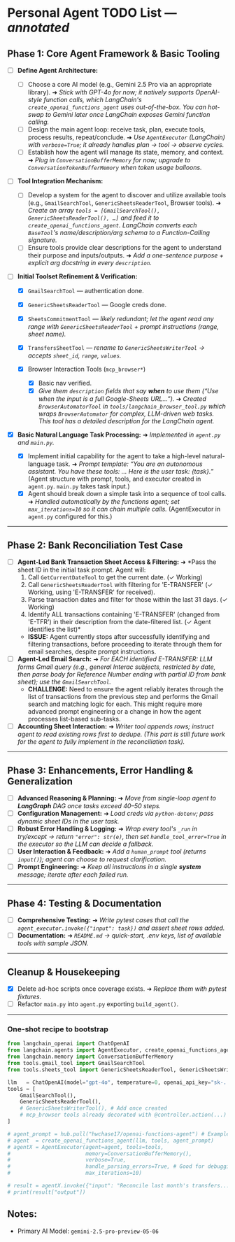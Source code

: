 # Personal Agent TODO List  — *annotated*

## Phase 1: Core Agent Framework & Basic Tooling

* [ ] **Define Agent Architecture:**

  * [ ] Choose a core AI model (e.g., Gemini 2.5 Pro via an appropriate library).
    ➜ *Stick with GPT-4o for now; it natively supports OpenAI-style function calls, which LangChain's `create_openai_functions_agent` uses out-of-the-box. You can hot-swap to Gemini later once LangChain exposes Gemini function calling.*
  * [ ] Design the main agent loop: receive task, plan, execute tools, process results, repeat/conclude.
    ➜ *Use `AgentExecutor` (LangChain) with `verbose=True`; it already handles plan → tool → observe cycles.*
  * [ ] Establish how the agent will manage its state, memory, and context.
    ➜ *Plug in `ConversationBufferMemory` for now; upgrade to `ConversationTokenBufferMemory` when token usage balloons.*

* [ ] **Tool Integration Mechanism:**

  * [ ] Develop a system for the agent to discover and utilize available tools (e.g., `GmailSearchTool`, `GenericSheetsReaderTool`, Browser tools).
    ➜ *Create an array `tools = [GmailSearchTool(), GenericSheetsReaderTool(), …]` and feed it to `create_openai_functions_agent`. LangChain converts each `BaseTool`'s name/description/arg schema to a Function-Calling signature.*
  * [ ] Ensure tools provide clear descriptions for the agent to understand their purpose and inputs/outputs.
    ➜ *Add a one-sentence purpose + explicit arg docstring in every `description`.*

* [ ] **Initial Toolset Refinement & Verification:**

  * [x] `GmailSearchTool` — authentication done.
  * [x] `GenericSheetsReaderTool` — Google creds done.
  * [x] `SheetsCommitmentTool` — *likely redundant; let the agent read any range with `GenericSheetsReaderTool` + prompt instructions (range, sheet name).*
  * [x] `TransfersSheetTool` — *rename to `GenericSheetsWriterTool` → accepts `sheet_id`, `range`, `values`.*
  * [x] Browser Interaction Tools (`mcp_browser*`)

    * [x] Basic nav verified.
    * [x] *Give them `description` fields that say **when** to use them (“Use when the input is a full Google-Sheets URL…”).*
      ➜ *Created `BrowserAutomatorTool` in `tools/langchain_browser_tool.py` which wraps `BrowserAutomator` for complex, LLM-driven web tasks. This tool has a detailed description for the LangChain agent.*

* [x] **Basic Natural Language Task Processing:**
    ➜ *Implemented in `agent.py` and `main.py`.*

  * [x] Implement initial capability for the agent to take a high-level natural-language task.
    ➜ *Prompt template: “You are an autonomous assistant. You have these tools: … Here is the user task: {task}.”* (Agent structure with prompt, tools, and executor created in `agent.py`. `main.py` takes task input.)
  * [x] Agent should break down a simple task into a sequence of tool calls.
    ➜ *Handled automatically by the functions agent; set `max_iterations=10` so it can chain multiple calls.* (AgentExecutor in `agent.py` configured for this.)

---

## Phase 2: Bank Reconciliation Test Case

* [ ] **Agent-Led Bank Transaction Sheet Access & Filtering:**
  ➜ *Pass the sheet ID in the initial task prompt. Agent will:
    1. Call `GetCurrentDateTool` to get the current date. (✓ Working)
    2. Call `GenericSheetsReaderTool` with filtering for 'E-TRANSFER' (✓ Working, using 'E-TRANSFER' for received).
    3. Parse transaction dates and filter for those within the last 31 days. (✓ Working)
    4. Identify ALL transactions containing 'E-TRANSFER' (changed from 'E-TFR') in their description from the date-filtered list. (✓ Agent identifies the list)*
  * **ISSUE:** Agent currently stops after successfully identifying and filtering transactions, before proceeding to iterate through them for email searches, despite prompt instructions.
* [ ] **Agent-Led Email Search:**
  ➜ *For EACH identified E-TRANSFER: LLM forms Gmail query (e.g., general Interac subjects, restricted by date, then parse body for Reference Number ending with partial ID from bank sheet); use the `GmailSearchTool`.*
  * **CHALLENGE:** Need to ensure the agent reliably iterates through the list of transactions from the previous step and performs the Gmail search and matching logic for each. This might require more advanced prompt engineering or a change in how the agent processes list-based sub-tasks.
* [ ] **Accounting Sheet Interaction:**
  ➜ *Writer tool appends rows; instruct agent to read existing rows first to dedupe. (This part is still future work for the agent to fully implement in the reconciliation task).*

---

## Phase 3: Enhancements, Error Handling & Generalization

* [ ] **Advanced Reasoning & Planning:**
  ➜ *Move from single-loop agent to **LangGraph** DAG once tasks exceed 40–50 steps.*
* [ ] **Configuration Management:**
  ➜ *Load creds via `python-dotenv`; pass dynamic sheet IDs in the user task.*
* [ ] **Robust Error Handling & Logging:**
  ➜ *Wrap every tool's `_run` in try/except → return `"error": str(e)`, then set `handle_tool_error=True` in the executor so the LLM can decide a fallback.*
* [ ] **User Interaction & Feedback:**
  ➜ *Add a `human_prompt` tool (returns `input()`); agent can choose to request clarification.*
* [ ] **Prompt Engineering:**
  ➜ *Keep all instructions in a single **system** message; iterate after each failed run.*

---

## Phase 4: Testing & Documentation

* [ ] **Comprehensive Testing:**
  ➜ *Write pytest cases that call the `agent_executor.invoke({"input": task})` and assert sheet rows added.*
* [ ] **Documentation:**
  ➜ *`README.md` → quick-start, .env keys, list of available tools with sample JSON.*

---

## Cleanup & Housekeeping

* [X] Delete ad-hoc scripts once coverage exists.
  ➜ *Replace them with pytest fixtures.*
* [ ] Refactor `main.py` into `agent.py` exporting `build_agent()`.

---

### One-shot recipe to bootstrap

```python
from langchain_openai import ChatOpenAI
from langchain.agents import AgentExecutor, create_openai_functions_agent
from langchain.memory import ConversationBufferMemory
from tools.gmail_tool import GmailSearchTool
from tools.sheets_tool import GenericSheetsReaderTool, GenericSheetsWriterTool # Assuming GenericSheetsWriterTool will be created

llm   = ChatOpenAI(model="gpt-4o", temperature=0, openai_api_key="sk-...") # Ensure OPENAI_API_KEY is loaded from .env
tools = [
    GmailSearchTool(),
    GenericSheetsReaderTool(),
    # GenericSheetsWriterTool(), # Add once created
    # mcp_browser tools already decorated with @controller.action(...) # Need to figure out how to wrap/integrate these
]

# agent_prompt = hub.pull("hwchase17/openai-functions-agent") # Example, may need custom prompt
# agent  = create_openai_functions_agent(llm, tools, agent_prompt)
# agentX = AgentExecutor(agent=agent, tools=tools,
#                        memory=ConversationBufferMemory(),
#                        verbose=True,
#                        handle_parsing_errors=True, # Good for debugging
#                        max_iterations=10)

# result = agentX.invoke({"input": "Reconcile last month's transfers..."})
# print(result["output"])
```

## Notes:
*   Primary AI Model: `gemini-2.5-pro-preview-05-06`